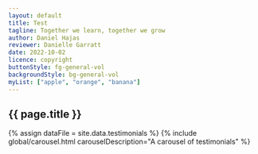 ```yaml
---
layout: default
title: Test
tagline: Together we learn, together we grow
author: Daniel Hajas
reviewer: Danielle Garratt
date: 2022-10-02
licence: copyright
buttonStyle: fg-general-vol
backgroundStyle: bg-general-vol
myList: ["apple", "orange", "banana"]
---
```


## {{ page.title }}


{% assign dataFile = site.data.testimonials %}
{% include global/carousel.html carouselDescription="A carousel of testimonials" %}